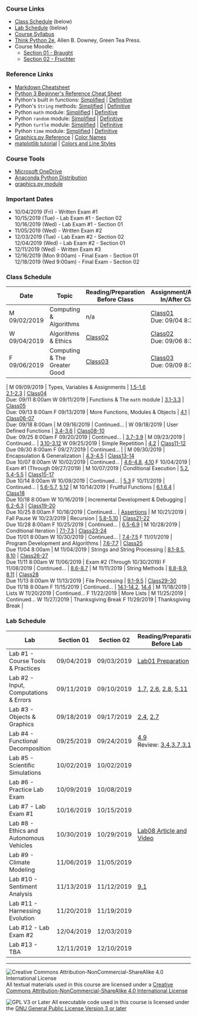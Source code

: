 ### Course Links

- [Class Schedule](#class-schedule) (below)
- [Lab Schedule](#lab-schedule) (below)
- [Course Syllabus](./syllabus.md)
- [Think Python 2e](https://greenteapress.com/wp/think-python-2e/), Allen B. Downey, Green Tea Press.
- Course Moodle:
  - [Section 01 - Braught](https://lms.dickinson.edu/course/view.php?id=41022)
  - [Section 02 - Fruchter](https://lms.dickinson.edu/course/view.php?id=41021)

### Reference Links

- [Markdown Cheatsheet](https://github.com/adam-p/markdown-here/wiki/Markdown-Here-Cheatsheet)
- [Python 3 Beginner's Reference Cheat Sheet](http://sixthresearcher.com/wp-content/uploads/2016/12/Python3_reference_cheat_sheet.pdf)
- Python's built in functions: [Simplified](https://www.w3schools.com/python/python_ref_functions.asp) \| [Definitive](https://docs.python.org/3/library/functions.html)
- Python's `String` methods: [Simplified](https://www.w3schools.com/python/python_ref_string.asp) \| [Definitive](https://docs.python.org/3/library/string.html)
- Python `math` module: [Simplified](https://www.programiz.com/python-programming/modules/math) \| [Definitive](https://docs.python.org/3/library/math.html)
- Python `random` module: [Simplified](https://www.programiz.com/python-programming/modules/random) \| [Definitive](https://docs.python.org/3/library/random.html)  
- Python `turtle` module: [Simplified](http://web.cecs.pdx.edu/~lmd/cs161/turtle-excerpt.htm) \| [Definitive](https://docs.python.org/3/library/turtle.html)
- Python `time` module: [Simplified](https://www.programiz.com/python-programming/time) \| [Definitive](https://docs.python.org/3/library/time.html)
- [Graphics.py Reference](https://mcsp.wartburg.edu/zelle/python/graphics/graphics.pdf) \| [Color Names](https://www.w3schools.com/colors/colors_x11.asp)
- [matplotlib tutorial](https://matplotlib.org/tutorials/introductory/pyplot.html) \| [Colors and Line Styles](https://matplotlib.org/2.1.2/api/_as_gen/matplotlib.pyplot.plot.html)

### Course Tools

- [Microsoft OneDrive](https://onedrive.live.com/about/en-us/download/)
- [Anaconda Python Distribution](https://www.anaconda.com/distribution/)
- [graphics.py module](https://mcsp.wartburg.edu/zelle/python/graphics.py)

### Important Dates

- 10/04/2019 (Fri) - Written Exam #1
- 10/15/2019 (Tue) - Lab Exam #1 - Section 02  
  10/16/2019 (Wed) - Lab Exam #1 - Section 01
- 11/05/2019 (Wed) - Written Exam #2
- 12/03/2019 (Tue) - Lab Exam #2 - Section 02  
  12/04/2019 (Wed) - Lab Exam #2 - Section 01
- 12/11/2019 (Wed) - Written Exam #3
- 12/16/2019 (Mon 9:00am) - Final Exam - Section 01  
  12/18/2019 (Wed 9:00am) - Final Exam - Section 02

### Class Schedule

Date          | Topic                                   | Reading/Preparation<br>Before Class   | Assignment/Activity<br>In/After Class
---           | ---                                     | ---                                   | ---
M 09/02/2019  | Computing & Algorithms                  | n/a                                   | [Class01](./classes/class01.pdf)<br>Due: 09/04 8:30am
W 09/04/2019  | Algorithms & Ethics                     | [Class02](./classes/class02.md)       | [Class02](./classes/class02.pdf)<br>Due: 09/06 8:30am
F 09/06/2019  | Computing & The Greater Good            | [Class03](./classes/class03.md)       | [Class03](./classes/class03.pdf)<br>Due: 09/09 8:30am
|
M 09/09/2019  | Types, Variables & Assignments          | [1.5-1.6]<br>[2.1-2.3]                | [Class04]<br>Due: 09/11 8:00am
W 09/11/2019  | Functions & The `math` module           | [3.1-3.3]                             | [Class05]<br>Due: 09/13 8:00am
F 09/13/2019  | More Functions, Modules & Objects       | [4.1]                                 | [Class06-07]<br>Due: 09/18 8:00am
|
M 09/16/2019  | Continued...                            |
W 09/18/2019  | User Defined Functions                  | [3.4-3.6]                             | [Class08-10]<br>Due: 09/25 8:00am
F 09/20/2019  | Continued...                            | [3.7-3.9]
|
M 09/23/2019  | Continued...                            | [3.10-3.12]
W 09/25/2019  | Simple Repetition                       | [4.2]                                 | [Class11-12]<br>Due 09/30 8:00am
F 09/27/2019  | Continued...                            |
|
M 09/30/2019  | Encapsulation & Generalization          | [4.3-4.5]                             | [Class13-14]<br>Due 10/07 8:00am
W 10/02/2019  | Continued...                            | [4.6-4.8], [4.10]
F 10/04/2019  | Exam #1 (Through 09/27/2019)
|
M 10/07/2019  | Conditional Execution                   | [5.2], [5.4-5.5]                      | [Class15-17]<br>Due 10/14 8:00am
W 10/09/2019  | Continued...                            | [5.3]
F 10/11/2019  | Continued...                            | [5.6-5.7], [5.12]
|
M 10/14/2019  | Fruitful Functions                      | [6.1],[6.4]                           | [Class18]<br>Due 10/18 8:00am
W 10/16/2019  | Incremental Development & Debugging     | [6.2-6.3]                             | [Class19-20]<br>Due 10/25 8:00am
F 10/18/2019  | Continued...                            | [Assertions]
|
M 10/21/2019  | Fall Pause
W 10/23/2019  | Recursion                               | [5.8-5.10]                            | [Class21-22]<br>Due 10/28 8:00am
F 10/25/2019  | Continued...                            | [6.5-6.9]
|
M 10/28/2019  | Conditional Iteration                   | [7.1-7.3]                             | [Class23-24]<br>Due 11/01 8:00am
W 10/30/2019  | Continued...                            | [7.4-7.5]
F 11/01/2019  | Program Development and Algorithms      | [7.6-7.7]                             | [Class25]<br>Due 11/04 8:00am
|
M 11/04/2019  | Strings and String Processing           | [8.1-8.5], [8.10]                     | [Class26-27]<br>Due 11/11 8:00am
W 11/06/2019  | Exam #2 (Through 10/30/2019)
F 11/08/2019  | Continued...                            | [8.6-8.7]
|
M 11/11/2019  | String Methods                          | [8.8-8.9], [8.11]                     | [Class28]<br>Due 11/13 8:00am
W 11/13/2019  | File Processing                         | [9.1-9.5]                             | [Class29-30]<br>Due 11/18 8:00am
F 11/15/2019  | Continued...                            | [14.1-14.2], [14.4]
|
M 11/18/2019  | Lists
W 11/20/2019  | Continued...
F 11/22/2019  | More Lists
|
M 11/25/2019  | Continued...
W 11/27/2019  | Thanksgiving Break
F 11/29/2019  | Thanksgiving Break
|

[Class04]: https://github.com/dickinson-comp130/Class04/archive/f19.zip
[1.5-1.6]: http://greenteapress.com/thinkpython2/html/thinkpython2002.html#sec10
[2.1-2.3]: http://greenteapress.com/thinkpython2/html/thinkpython2003.html

[Class05]: https://github.com/dickinson-comp130/Class05/archive/f19.zip
[3.1-3.3]: http://greenteapress.com/thinkpython2/html/thinkpython2004.html

[Class06-07]: https://github.com/dickinson-comp130/Class06-07/archive/f19.zip
[4.1]: http://greenteapress.com/thinkpython2/html/thinkpython2005.html

[Class08-10]: https://github.com/dickinson-comp130/Class08-10/archive/f19.zip
[3.4-3.6]: http://greenteapress.com/thinkpython2/html/thinkpython2004.html#sec30
[3.7-3.9]: http://greenteapress.com/thinkpython2/html/thinkpython2004.html#sec33
[3.10-3.12]: http://greenteapress.com/thinkpython2/html/thinkpython2004.html#sec36

[Class11-12]: https://github.com/dickinson-comp130/Class11-12/archive/f19.zip
[4.2]: http://greenteapress.com/thinkpython2/html/thinkpython2005.html#sec43

[Class13-14]: https://github.com/dickinson-comp130/Class13-14/archive/f19.zip
[4.3-4.5]: http://greenteapress.com/thinkpython2/html/thinkpython2005.html#sec44
[4.6-4.8]: http://greenteapress.com/thinkpython2/html/thinkpython2005.html#sec47
[4.10]: http://greenteapress.com/thinkpython2/html/thinkpython2005.html#sec51

[Class15-17]: https://github.com/dickinson-comp130/Class15-17/archive/f19.zip
[5.2]: http://greenteapress.com/thinkpython2/html/thinkpython2006.html#sec56
[5.4-5.5]: http://greenteapress.com/thinkpython2/html/thinkpython2006.html#sec58
[5.3]: http://greenteapress.com/thinkpython2/html/thinkpython2006.html#sec57
[5.6-5.7]: http://greenteapress.com/thinkpython2/html/thinkpython2006.html#sec60
[5.12]: http://greenteapress.com/thinkpython2/html/thinkpython2006.html#sec66

[Class18]: https://github.com/dickinson-comp130/Class18/archive/f19.zip
[6.1]: http://greenteapress.com/thinkpython2/html/thinkpython2007.html
[6.4]: http://greenteapress.com/thinkpython2/html/thinkpython2007.html#sec73

[Class19-20]: https://github.com/dickinson-comp130/Class19-20/archive/f19.zip
[6.2-6.3]: http://greenteapress.com/thinkpython2/html/thinkpython2007.html#sec71
[Assertions]: https://medium.com/better-programming/an-intro-to-python-assert-statements-bdd45834d303

[Class21-22]: https://github.com/dickinson-comp130/Class21-22/archive/f19.zip
[5.8-5.10]: http://greenteapress.com/thinkpython2/html/thinkpython2006.html#sec62
[6.5-6.9]: http://greenteapress.com/thinkpython2/html/thinkpython2007.html#sec74

[Class23-24]: https://github.com/dickinson-comp130/Class23-24/archive/f19.zip
[7.1-7.3]: http://greenteapress.com/thinkpython2/html/thinkpython2008.html
[7.4-7.5]: http://greenteapress.com/thinkpython2/html/thinkpython2008.html#sec85

[Class25]: https://github.com/dickinson-comp130/Class25/archive/f19.zip
[7.6-7.7]: http://greenteapress.com/thinkpython2/html/thinkpython2008.html#sec87

[Class26-27]: https://github.com/dickinson-comp130/Class26-27/archive/f19.zip
[8.1-8.5]: http://greenteapress.com/thinkpython2/html/thinkpython2009.html
[8.10]: http://greenteapress.com/thinkpython2/html/thinkpython2009.html#sec101
[8.6-8.7]: http://greenteapress.com/thinkpython2/html/thinkpython2009.html#sec97

[Class28]: https://github.com/dickinson-comp130/Class28/archive/f19.zip
[8.8-8.9]: http://greenteapress.com/thinkpython2/html/thinkpython2009.html#sec99
[8.11]: http://greenteapress.com/thinkpython2/html/thinkpython2009.html#sec102

[Class29-30]: https://github.com/dickinson-comp130/Class29-30/archive/f19.zip
[9.1-9.5]: http://greenteapress.com/thinkpython2/html/thinkpython2010.html
[14.1-14.2]: http://greenteapress.com/thinkpython2/html/thinkpython2015.html
[14.4]: http://greenteapress.com/thinkpython2/html/thinkpython2015.html#sec168

### Lab Schedule

Lab                                     | Section 01 | Section 02 | Reading/Preparation<br>Before Lab   |Assignment<br>In/After Lab
---                                     | ---        | ---        | ---                                 | ---
Lab #1 - Course Tools & Practices       | 09/04/2019 | 09/03/2019 | [Lab01 Preparation](labs/lab01.md)  | [Lab01]
Lab #2 - Input, Computations & Errors   | 09/11/2019 | 09/10/2019 | [1.7], [2.6], [2.8], [5.11]         | [Lab02]
Lab #3 - Objects & Graphics             | 09/18/2019 | 09/17/2019 | [2.4], [2.7]                        | [Lab03]
Lab #4 - Functional Decomposition       | 09/25/2019 | 09/24/2019 | [4.9]<br>Review: [3.4],[3.7],[3.11] | [Lab04]
Lab #5 - Scientific Simulations         | 10/02/2019 | 10/02/2019 |                                     | [Lab05]
Lab #6 - Practice Lab Exam              | 10/09/2019 | 10/08/2019 |                                     | [Lab06]
Lab #7 - Lab Exam #1                    | 10/16/2019 | 10/15/2019 |                                     | [Lab07]
Lab #8 - Ethics and Autonomous Vehicles | 10/30/2019 | 10/29/2019 | [Lab08 Article and Video]           | [Lab08]
Lab #9 - Climate Modeling               | 11/06/2019 | 11/05/2019 |                                     | [Lab09]
Lab #10 - Sentiment Analysis            | 11/13/2019 | 11/12/2019 | [9.1]                               | [Lab10]
Lab #11 - Harnessing Evolution          | 11/20/2019 | 11/19/2019 |                                     | Lab11
Lab #12 - Lab Exam #2                   | 12/04/2019 | 12/03/2019 |                                     | Lab12
Lab #13 - TBA                           | 12/11/2019 | 12/10/2019 |                                     | Lab13

[Lab01]: https://github.com/dickinson-comp130/Lab01/archive/f19.zip

[Lab02]: https://github.com/dickinson-comp130/Lab02/archive/f19.zip
[1.7]: http://greenteapress.com/thinkpython2/html/thinkpython2002.html#sec12
[2.6]: http://greenteapress.com/thinkpython2/html/thinkpython2003.html#sec21
[2.8]: http://greenteapress.com/thinkpython2/html/thinkpython2003.html#sec23
[5.11]: http://greenteapress.com/thinkpython2/html/thinkpython2006.html#sec65

[Lab03]: https://github.com/dickinson-comp130/Lab03/archive/f19.zip
[2.4]: http://greenteapress.com/thinkpython2/html/thinkpython2003.html#sec19
[2.7]: http://greenteapress.com/thinkpython2/html/thinkpython2003.html#sec22

[Lab04]: https://github.com/dickinson-comp130/Lab04/archive/f19.zip
[3.4]: http://greenteapress.com/thinkpython2/html/thinkpython2004.html#sec30
[3.7]: http://greenteapress.com/thinkpython2/html/thinkpython2004.html#sec33
[3.11]: http://greenteapress.com/thinkpython2/html/thinkpython2004.html#sec37
[4.9]: http://greenteapress.com/thinkpython2/html/thinkpython2005.html#sec50

[Lab05]: https://github.com/dickinson-comp130/Lab05/archive/f19.zip

[Lab06]: https://github.com/dickinson-comp130/Lab06/archive/f19.zip

[Lab07]: https://github.com/dickinson-comp130/Lab07/archive/f19.zip

[Lab08]: https://github.com/dickinson-comp130/Lab08/archive/f19.zip
[Lab08 Article and Video]: https://www.nytimes.com/2016/06/24/technology/should-your-driverless-car-hit-a-pedestrian-to-save-your-life.html

[Lab09]: https://github.com/dickinson-comp130/Lab09/archive/f19.zip

[Lab10]: https://github.com/dickinson-comp130/Lab10/archive/f19.zip
[9.1]: http://greenteapress.com/thinkpython2/html/thinkpython2010.html
___
![Creative Commons Attribution-NonCommercial-ShareAlike 4.0 International License](https://i.creativecommons.org/l/by-nc-sa/4.0/88x31.png "Creative Commons Attribution-NonCommercial-ShareAlike 4.0 International License") All textual materials used in this course are licensed under a [Creative Commons Attribution-NonCommercial-ShareAlike 4.0 International License](http://creativecommons.org/licenses/by-nc-sa/4.0/)

![GPL V3 or Later](https://www.gnu.org/graphics/gplv3-or-later-sm.png "GPL V3 or later") All executable code used in this course is licensed under the [GNU General Public License Version 3 or later](https://www.gnu.org/licenses/gpl.txt)
